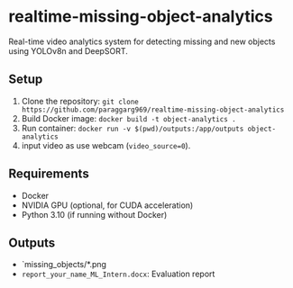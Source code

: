 # realtime-missing-object-analytics

Real-time video analytics system for detecting missing and new objects using YOLOv8n and DeepSORT.

## Setup
1. Clone the repository: `git clone https://github.com/paraggarg969/realtime-missing-object-analytics`
2. Build Docker image: `docker build -t object-analytics .`
3. Run container: `docker run -v $(pwd)/outputs:/app/outputs object-analytics`
4. input video as use webcam (`video_source=0`).

## Requirements
- Docker
- NVIDIA GPU (optional, for CUDA acceleration)
- Python 3.10 (if running without Docker)

## Outputs
- `missing_objects/*.png
- `report_your_name_ML_Intern.docx`: Evaluation report
